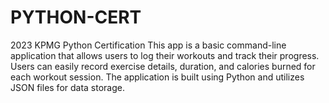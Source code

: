 # PYTHON-CERT

2023 KPMG Python Certification
This app is a basic command-line application that allows users to log their workouts and track their progress. Users can easily record exercise details, duration, and calories burned for each workout session. The application is built using Python and utilizes JSON files for data storage.
